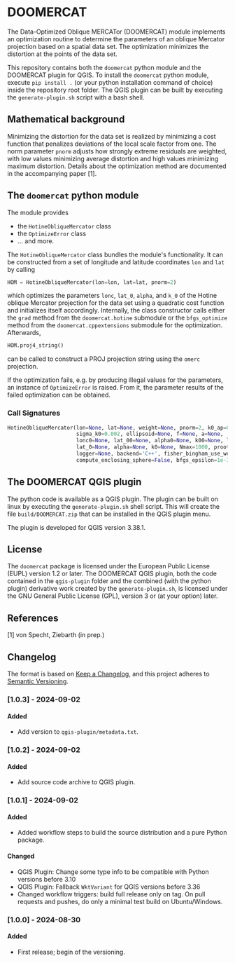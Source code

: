 # DOOMERCAT
The Data-Optimized Oblique MERCATor (DOOMERCAT) module implements an
optimization routine to determine the parameters of an oblique
Mercator projection based on a spatial data set. The optimization
minimizes the distortion at the points of the data set.

This repository contains both the ```doomercat``` python module and
the DOOMERCAT plugin for QGIS. To install the ```doomercat``` python module,
execute ```pip install .``` (or your python installation command
of choice) inside the repository root folder. The QGIS plugin
can be built by executing the ```generate-plugin.sh``` script
with a bash shell.

## Mathematical background
Minimizing the distortion for the data set is realized by minimizing
a cost function that penalizes deviations of the local scale factor
from one. The norm parameter ```pnorm``` adjusts how strongly extreme
residuals are weighted, with low values minimizing average distortion
and high values minimizing maximum distortion. Details about the
optimization method are documented in the accompanying paper [1].

## The ```doomercat``` python module
The module provides

 - the ```HotineObliqueMercator``` class
 - the ```OptimizeError``` class
 - ... and more.

The ```HotineObliqueMercator``` class bundles the module's
functionality. It can be constructed from a set of longitude
and latitude coordinates ```lon``` and ```lat``` by calling
```python
HOM = HotineObliqueMercator(lon=lon, lat=lat, pnorm=2)
```
which optimizes the parameters ```lonc```, ```lat_0```, ```alpha```,
and ```k_0``` of the Hotine oblique Mercator projection for
the data set using a quadratic cost function and initializes itself
accordingly. Internally, the class constructor calls either the
```grad``` method from the ```doomercat.hotine``` submodule or the
```bfgs_optimize``` method from the ```doomercat.cppextensions```
submodule for the optimization. Afterwards,
```python
HOM.proj4_string()
```
can be called to construct a PROJ projection string using the
```omerc``` projection.

If the optimization fails, e.g. by producing illegal values for the parameters,
an instance of ```OptimizeError``` is raised. From it,
the parameter results of the failed optimization can be obtained.

### Call Signatures
```python
HotineObliqueMercator(lon=None, lat=None, weight=None, pnorm=2, k0_ap=0.98,
                      sigma_k0=0.002, ellipsoid=None, f=None, a=None,
                      lonc0=None, lat_00=None, alpha0=None, k00=None, lonc=None,
                      lat_0=None, alpha=None, k0=None, Nmax=1000, proot=False,
                      logger=None, backend='C++', fisher_bingham_use_weight=False,
                      compute_enclosing_sphere=False, bfgs_epsilon=1e-3)
```

## The DOOMERCAT QGIS plugin
The python code is available as a QGIS plugin. The plugin can be built on
linux by executing the ```generate-plugin.sh``` shell script. This will
create the file ```build/DOOMERCAT.zip``` that can be installed in the QGIS
plugin menu.

The plugin is developed for QGIS version 3.38.1.

## License
The ```doomercat``` package is licensed under the European Public License (EUPL)
version 1.2 or later. The DOOMERCAT QGIS plugin, both the code contained in
the ```qgis-plugin``` folder and the combined (with the python plugin)
derivative work created by the ```generate-plugin.sh```, is licensed under the
GNU General Public License (GPL), version 3 or (at your option) later.

## References
[1] von Specht, Ziebarth (in prep.)


## Changelog
The format is based on [Keep a Changelog](https://keepachangelog.com/en/1.0.0/),
and this project adheres to
[Semantic Versioning](https://semver.org/spec/v2.0.0.html).


### [1.0.3] - 2024-09-02
#### Added
- Add version to `qgis-plugin/metadata.txt`.

### [1.0.2] - 2024-09-02
#### Added
- Add source code archive to QGIS plugin.

### [1.0.1] - 2024-09-02
#### Added
- Added workflow steps to build the source distribution and a pure Python package.

#### Changed
- QGIS Plugin: Change some type info to be compatible with Python versions before 3.10
- QGIS Plugin: Fallback `WktVariant` for QGIS versions before 3.36
- Changed workflow triggers: build full release only on tag. On pull requests and
  pushes, do only a minimal test build on Ubuntu/Windows.

### [1.0.0] - 2024-08-30
#### Added
- First release; begin of the versioning.